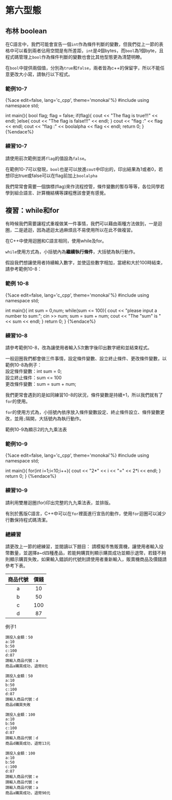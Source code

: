 # 第六型態
## 布林 boolean

在C語言中，我們可能會宣告一個`int`作為條件判斷的變數，但我們從上一節的表格中可以看到兩者佔用空間是有所差距，`int`是4個bytes，而`bool`為1個byte，且程式碼管理上`bool`作為條件判斷的變數也會比其他型態更為清楚明瞭。

在`bool`中提供兩個值，分別為`true`和`false`，兩者皆為c++的保留字，所以不能任意更改大小寫，請執行以下程式。

### 範例10-7
{%ace edit=false, lang='c_cpp', theme='monokai'%}
#include <iostream>
using namespace std;

int main(){
	bool flag;
	flag = false;
	if(flag){
		cout << "The flag is true!!!" << endl;
	}else{
		cout << "The flag is false!!!" << endl;
	}
  cout << "flag :" << flag << endl;
  cout << "flag :" << boolalpha << flag << endl;
	return 0;
}
{%endace%}
### 練習10-7
請使用前次範例並將`flag`的值設為`false`。

在範例10-7可以發現，`bool`也是可以放進`cout`中印出的，印出結果為1或者0，若想印出true或false可以在flag前加上`boolalpha`

我們常常會需要一個旗標(flag)來作流程控管，條件變數的暫存等等，各位同學若學到組合語言、計算機結構等課程應該會更有感覺。

## 複習：while和for
有時候我們需要讓程式重複做某一件事情，我們可以藉由兩種方法做到，一是迴圈，二是遞迴，因為遞迴太過麻煩且不易使用所以在此不做複習。

在C++中使用迴圈和C語言相同，使用while及for。

`while`使用方式為，小括號內為**繼續執行條件**，大括號為執行動作。

假設我們想讓使用者持續輸入數字，並使這些數字相加，當總和大於100時結束，請參考範例10-8：
### 範例 10-8
{%ace edit=false, lang='c_cpp', theme='monokai'%}
#include <iostream>
using namespace std;

int main(){
	int sum = 0,num;
	while(sum <= 100){
        cout << "please input a number to sum:";
        cin >> num;
        sum = sum + num;
        cout << "The \"sum\" is " << sum << endl;
	}
	return 0;
}
{%endace%}
### 練習10-8
請參考範例10-8，改為讓使用者輸入5次數字後印出數字總和並結束程式。

一般迴圈我們都會做三件事情，設定條件變數、設立終止條件、更改條件變數，以範例10-8為例子：
<br>設定條件變數：int sum = 0;
<br>設立終止條件：sum <= 100
<br>更改條件變數：sum = sum + num;

我們更常會遇到的是如同練習10-8的狀況，條件變數是持續+1，所以我們就有了`for`的使用。

`for`的使用方式為，小括號內依序放入條件變數設定、終止條件設立、條件變數更改，並用`;`隔開，大括號內為執行動作。

範例10-9為顯示2的九九乘法表

### 範例10-9
{%ace edit=false, lang='c_cpp', theme='monokai'%}
#include <iostream>
using namespace std;

int main(){
	for(int i=1;i<10;i++){
        cout << "2*" << i << "=" << 2*i << endl;
	}
	return 0;
}
{%endace%}
### 練習10-9
請利用雙層迴圈(for)印出完整的九九乘法表，並排版。

有別於舊版C語言，C++中可以在`for`裡面進行宣告的動作，使用`for`迴圈可以減少行數保持程式碼清潔。

### 總練習
請更改上一節的總練習，並閱讀以下題目：
請模擬市售販賣機，讓使用者輸入投幣數量，並選擇a~d四種產品，若能夠購買則顯示購買成功並顯示退幣，若錢不夠則顯示購買失敗，如果輸入錯誤的代號則請使用者重新輸入，販賣機商品及價錢請參考下表。

| **商品代號** | **價錢** |
|:-----:|:----:|
|a|10|
|b|50|
|c|100|
|d|87|

例子1

    請投入金額：50
    a:10
    b:50
    c:100
    d:87
    請輸入商品代號：a
    商品a購買成功，退幣0元

    請投入金額：50
    a:10
    b:50
    c:100
    d:87
    請輸入商品代號：d
    商品d購買失敗

    請投入金額：100
    a:10
    b:50
    c:100
    d:87
    請輸入商品代號：d
    商品d購買成功，退幣13元

    請投入金額：100
    a:10
    b:50
    c:100
    d:87
    請輸入商品代號：e
    請輸入商品代號：e
    請輸入商品代號：a
    商品a購買成功，退幣90元
